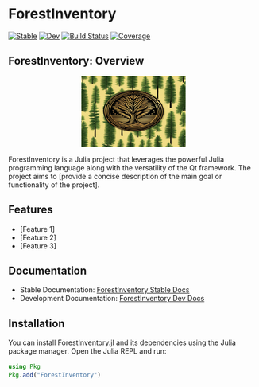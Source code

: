 # ForestInventory

[![Stable](https://img.shields.io/badge/docs-stable-blue.svg)](https://renilsonlisboa.github.io/ForestInventory.jl/stable/)
[![Dev](https://img.shields.io/badge/docs-dev-blue.svg)](https://renilsonlisboa.github.io/ForestInventory.jl/dev/)
[![Build Status](https://github.com/renilsonlisboa/ForestInventory.jl/actions/workflows/CI.yml/badge.svg?branch=main)](https://github.com/renilsonlisboa/ForestInventory.jl/actions/workflows/CI.yml?query=branch%3Amain)
[![Coverage](https://codecov.io/gh/renilsonlisboa/ForestInventory.jl/branch/main/graph/badge.svg)](https://codecov.io/gh/renilsonlisboa/ForestInventory.jl)

## ForestInventory: Overview

<a name="logo"/>
<div align="center">
<a href="https://julialang.org/" target="_blank">
<img src="docs/src/logo.jpg" alt="Julia Logo" width="210" height="142"></img>
</a>
</div>

ForestInventory is a Julia project that leverages the powerful Julia programming language along with the versatility of the Qt framework. The project aims to [provide a concise description of the main goal or functionality of the project].

## Features

- [Feature 1]
- [Feature 2]
- [Feature 3]

## Documentation

- Stable Documentation: [ForestInventory Stable Docs](https://renilsonlisboa.github.io/ForestInventory.jl/stable/)
- Development Documentation: [ForestInventory Dev Docs](https://renilsonlisboa.github.io/ForestInventory.jl/dev/)

## Installation

You can install ForestInventory.jl and its dependencies using the Julia package manager. Open the Julia REPL and run:

```julia
using Pkg
Pkg.add("ForestInventory")
